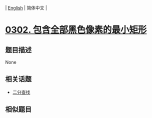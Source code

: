 
| [English](README_EN.md) | 简体中文 |
# [0302. 包含全部黑色像素的最小矩形](https://leetcode-cn.com/problems/smallest-rectangle-enclosing-black-pixels/)
## 题目描述
None
## 相关话题
- [二分查找](https://leetcode-cn.com/tag/binary-search)
## 相似题目

